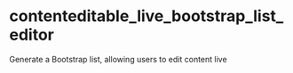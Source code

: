 # contenteditable_live_bootstrap_list_editor
Generate a Bootstrap list, allowing users to edit content live
